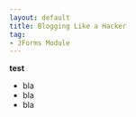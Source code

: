 ```yaml
---
layout: default
title: Blogging Like a Hacker
tag: 
- JForms Module
---
```

**test**

- bla
- bla
- bla

